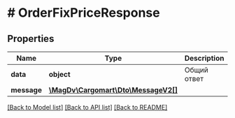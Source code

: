 # # OrderFixPriceResponse

## Properties

Name | Type | Description | Notes
------------ | ------------- | ------------- | -------------
**data** | **object** | Общий ответ |
**message** | [**\MagDv\Cargomart\Dto\MessageV2[]**](MessageV2.md) |  | [optional]

[[Back to Model list]](../../README.md#models) [[Back to API list]](../../README.md#endpoints) [[Back to README]](../../README.md)
